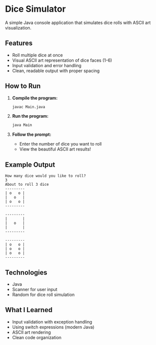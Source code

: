 # Dice Simulator

A simple Java console application that simulates dice rolls with ASCII art visualization.

## Features
- Roll multiple dice at once
- Visual ASCII art representation of dice faces (1-6)
- Input validation and error handling
- Clean, readable output with proper spacing

## How to Run

1. **Compile the program:**
   ```bash
   javac Main.java
   ```

2. **Run the program:**
   ```bash
   java Main
   ```

3. **Follow the prompt:**
   - Enter the number of dice you want to roll
   - View the beautiful ASCII art results!

## Example Output

```
How many dice would you like to roll?
3
About to roll 3 dice
---------
| o   o |
|   o   |
| o   o |
---------

---------
|       |
|   o   |
|       |
---------

---------
| o   o |
| o   o |
| o   o |
---------
```

## Technologies
- Java
- Scanner for user input
- Random for dice roll simulation

## What I Learned
- Input validation with exception handling
- Using switch expressions (modern Java)
- ASCII art rendering
- Clean code organization
